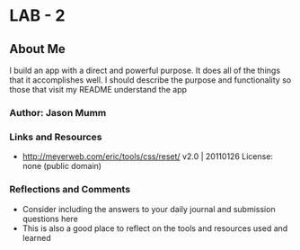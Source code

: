 # LAB - 2

## About Me

I build an app with a direct and powerful purpose. It does all of the things that it accomplishes well. I should describe the purpose and functionality so those that visit my README understand the app

### Author: Jason Mumm

### Links and Resources
* http://meyerweb.com/eric/tools/css/reset/ 
   v2.0 | 20110126
   License: none (public domain)

### Reflections and Comments
* Consider including the answers to your daily journal and submission questions here
* This is also a good place to reflect on the tools and resources used and learned

